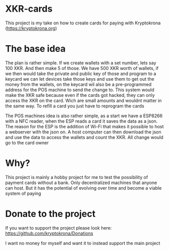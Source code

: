 # XKR-cards
This project is my take on how to create cards for paying with Kryptokrona (https://kryptokrona.org)

# The base idea
The plan is rather simple. If we create wallets with a set number, lets say 100 XKR. And then make 5 of those. We have 500 XKR worth of wallets, if we then would take the private and public key of those and program to a keycard we can let devices take those keys and use them to get out the money from the wallets, on the keycard  wil also be a pre-programmed address for the POS machine to send the change to. This system would make the XKR safe because even if the cards got hacked, they can only access the XKR on the card. Wich are small amounts and wouldnt matter in the same way. To refill a card you just have to reprogram the cards

The POS machines idea is also rather simple, as a start we have a ESP8266 with a NFC reader, when the ESP reads a card it saves the data as a json. The reason for the ESP is the addition of Wi-Fi that makes it possible to host a webserver with the json on. A host computer can then download the json and use the data to access the wallets and count the XKR. All change would go to the card owner

# Why?
This project is mainly a hobby project for me to test the possibility of payment cards without a bank. Only decentralized machines that anyone can host. But it has the potential of evolving over time and become a viable system of paying


# Donate to the project
If you want to support the project please look here: 
https://github.com/kryptokrona/Donations

I want no money for myself and want it to instead support the main project